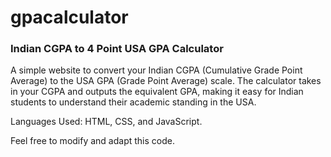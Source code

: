# gpacalculator

<h3> Indian CGPA to 4 Point USA GPA Calculator</h3>
<p>
A simple website to convert your Indian CGPA (Cumulative Grade Point Average) to the USA GPA (Grade Point Average) scale. The calculator takes in your CGPA and outputs the equivalent GPA, making it easy for Indian students to understand their academic standing in the USA.

Languages Used: HTML, CSS, and JavaScript.

Feel free to modify and adapt this code.
